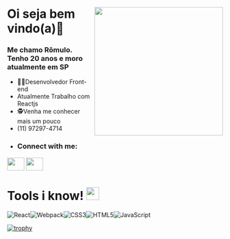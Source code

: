 <img style="margin-top:40px" align="right" width="300" src="https://user-images.githubusercontent.com/78929942/185489090-3d717cae-9132-4e52-9cc8-fdb4250d2c81.png">

# Oi seja bem vindo(a)🖖 

### Me chamo Rômulo. Tenho 20 anos e moro atualmente em SP


- 🧑‍💻Desenvolvedor Front-end
- Atualmente Trabalho com Reactjs 
- 🕵️Venha me conhecer mais um pouco
- (11) 97297-4714
- <h3 align="left">Connect with me:</h3>
  <p align="left">

<a href="https://www.linkedin.com/in/r%C3%B4mulo-silva-8363301a5/" target="blank"><img align="center" src="https://cdn.jsdelivr.net/npm/simple-icons@3.0.1/icons/linkedin.svg" height="30" width="40"/></a>
<a href="https://www.instagram.com/iamromulera.js/" target="blank"><img align="center" src="https://cdn.jsdelivr.net/npm/simple-icons@3.0.1/icons/instagram.svg" alt="" height="30" width="40"/></a>


# Tools i know! <img width="30px" src="https://user-images.githubusercontent.com/78929942/185494063-6c3591e1-d055-4ac0-b6d1-c37cad72eb85.png">
![React](https://img.shields.io/badge/react-%2320232a.svg?style=for-the-badge&logo=react&logoColor=%2361DAFB)![Webpack](https://img.shields.io/badge/webpack-%238DD6F9.svg?style=for-the-badge&logo=webpack&logoColor=black)![CSS3](https://img.shields.io/badge/css3-%231572B6.svg?style=for-the-badge&logo=css3&logoColor=white)![HTML5](https://img.shields.io/badge/html5-%23E34F26.svg?style=for-the-badge&logo=html5&logoColor=white)![JavaScript](https://img.shields.io/badge/javascript-%23323330.svg?style=for-the-badge&logo=javascript&logoColor=%23F7DF1E)
  
  
  
[![trophy](https://github-profile-trophy.vercel.app/?username=rxmulx&theme=dark_dimmed)](https://github.com/rxmulx/github-profile-trophy)


<!--
**rxmulx/rxmulx** is a ✨ _special_ ✨ repository because its `README.md` (this file) appears on your GitHub profile.

Here are some ideas to get you started:

- 🔭 I’m currently working on ...
- 🌱 I’m currently learning ...
- 👯 I’m looking to collaborate on ...
- 🤔 I’m looking for help with ...
- 💬 Ask me about ...
- 📫 How to reach me: ...
- 😄 Pronouns: ...
- ⚡ Fun fact: ...
-->
